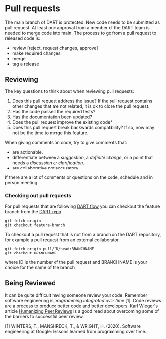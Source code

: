 # Pull requests

The main branch of DART is protected.  New code needs to be submitted as 
pull request.  At least one approval from a member of the DART team is needed
to merge code into main. The process to go from a pull request to released 
code is:

- review [reject, request changes, approve]
- make required changes
- merge
- tag a release

## Reviewing

The key questions to think about when reviewing pull requests:

1.  Does this pull request address the issue? If the pull request
    contains other changes that are not related, it is ok to close the
    pull request.
2.  Has the code passed the required tests?
3.  Has the documentation been updated?
4.  Does the pull request improve the existing code?
5.  Does this pull request break backwards compatibility? If so, now may
    not be the time to merge this feature.

When giving comments on code, try to give comments that:

-   are actionable.
-   differentiate between a *suggestion*, a *definite change*, or a
    point that needs a *discussion or clarification*.
-   are collaborative not accusatory.

If there are a lot of comments or questions on the code, schedule and in
person meeting.

### Checking out pull requests

For pull requests that are following
[DART flow](./dart-flow.md) you can checkout
the feature branch from the [DART repo](https://github.com/NCAR/DART)

```
git fetch origin
git checkout feature-branch
```

To checkout a pull request that is not from a branch on the DART
repository, for example a pull request from an external collaborator.

```
git fetch origin pull/ID/head:BRANCHNAME
git checkout BRANCHNAME
```

where ID is the number of the pull request and BRANCHNAME is your choice
for the name of the branch

## Being Reviewed

It can be quite difficult having someone review your code. Remember
software engineering is *programming integrated over time* [1]. Code reviews
are a process to produce better code and better developers. Karl
Wieger's article [Humanizing Peer
Reviews](https://www.processimpact.com/articles/humanizing_reviews.pdf)
is a good read about overcoming some of the barriers to successful peer
review.


[1] WINTERS, T., MANSHRECK, T., & WRIGHT, H. (2020). Software engineering at Google: lessons learned from programming over time.
